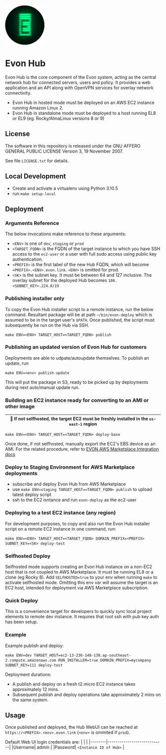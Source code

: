 ![EVON Logo](assets/evon_logo_e.png)

# Evon Hub

Evon Hub is the core component of the Evon system, acting as the central network hub for connected servers, users and policy. It provides a web application and an API along with OpenVPN services for overlay network connectivity.

* Evon Hub in hosted mode must be deployed on an AWS EC2 instance running Amazon Linux 2.
* Evon Hub in standalone mode must be deployed to a host running EL8 or EL9 (eg. Rocky/AlmaLinux versions 8 or 9)

## License

The software in this repository is released under the  GNU AFFERO GENERAL PUBLIC LICENSE Version 3, 19 November 2007.

See file `LICENSE.txt`  for details.

## Local Development

* Create and activate a virtualenv using Python 3.10.5
* run `make setup-local`

## Deployment

### Arguments Reference

The below invocations make reference to these arguments:

* `<ENV>` is one of `dev`, `staging` or `prod`
* `<TARGET_FQDN>` is the FQDN of the target instance to which you have SSH access to the `ec2-user` or a user with full sudo access using public key authentication.
* `<PREFIX>` is the first label of the new Hub FQDN, which will become `<PREFIX>.<ENV>.evon.link`. `<ENV>` is omitted for prod.
* `<SK>` is the subnet key. It must be between 64 and 127 inclusive. The overlay subnet for the deployed Hub becomes `100.<SUBNET_KEY>.224.0/19`

### Publishing installer only

To copy the Evon Hub installer script to a remote instance, run the below command. Resultant package will be at path `~/bin/evon-deploy` which is assumed to be in the target user's `$PATH`. Once published, the script must subsequently be run on the Hub via SSH.
```
make ENV=<ENV> TARGET_HOST=<TARGET_FQDN> publish
```

### Publishing an updated version of Evon Hub for customers

Deployments are able to udpate/autoupdate themselves. To publish an update, run
```
make ENV=<env> publish-update
```
This will put the package in S3, ready to be picked up by deployments during next auto/manual update run.


### Building an EC2 instance ready for converting to an AMI or other image

| :memo: If not selfhosted, the target EC2 must be freshly installed in the `us-east-1` region |
|----------------------------------------------------------------------------------------------|

```
make ENV=<ENV> TARGET_HOST=<TARGET_FQDN> deploy-base
```
Once done, if not selfhosted, manually export the EC2's EBS device as an AMI. For the related procedure, refer to [EVON AWS Marketplace Integration docs](https://linuxdojo.atlassian.net/wiki/spaces/EVON/pages/138379265/AWS+Marketplace+Integration)

### Deploy to Staging Environment for AWS Marketplace deployments

* subscribe and deploy Evon Hub from AWS Marketplace
* use `make ENV=staging TARGET_HOST=<TARGET_FQDN> publish` to upload latest deploy script
* ssh to the EC2 isntance and run `evon-deploy` as the ec2-user

### Deploying to a test EC2 instance (any region)

For development purposes, to copy and also run the Evon Hub installer script on a remote EC2 instance in one command, run:
```
make ENV=<ENV> TARGET_HOST=<TARGET_FQDN> DOMAIN_PREFIX=<PREFIX> SUBNET_KEY=<SK> deploy-test
```

### Selfhosted Deploy

Selfhosted mode supports creating an Evon Hub instance on a non-EC2 host that is not coupled to AWS Marketplace. It must be running EL8 or a clone (eg Rocky 8). Add `SELFHOSTED=true` to your env when running `make` to activate selfhosted mode. Omitting this env var will assume the target is an EC2 host, intended for deployment via AWS Marketplace subscription.

### Quick Deploy

This is a convenience target for developers to quickly sync local project elements to remote dev instance. It requires that root ssh with pub key auth has been setup.

### Example

Example publish and deploy:
```
make ENV=dev TARGET_HOST=ec2-13-236-148-138.ap-southeast-2.compute.amazonaws.com RUN_INSTALLER=true DOMAIN_PREFIX=mycompany SUBNET_KEY=111 deploy-test
```

Deployment durations:
* A publish and deploy on a fresh t2.micro EC2 instance takes approximately 12 mins.
* Subsequent publish and deploy operations take approximately 2 mins on the same system.

## Usage

Once published and deployed, the Hub WebUI can be reached at `https://<PREFIX>.<env>.evon.link` (`<env>` is ommited if `prod`).

Default Web UI login credentials are:
| | |
|--------|----------------------------|
|Username| admin                      |
|Password| `<Instance ID of Hub>`     |
